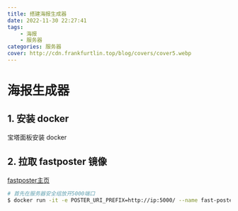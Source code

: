 ```yaml
---
title: 搭建海报生成器
date: 2022-11-30 22:27:41
tags:
    - 海报
    - 服务器
categories: 服务器
cover: http://cdn.frankfurtlin.top/blog/covers/cover5.webp
---
```


# 海报生成器

## 1. 安装 docker

宝塔面板安装 docker

## 2. 拉取 fastposter 镜像

[fastposter主页](https://poster.prodapi.cn/doc/)

``` bash
# 首先在服务器安全组放开5000端口
$ docker run -it -e POSTER_URI_PREFIX=http://ip:5000/ --name fast-poster -p 5000:5000 tangweixin/fast-poster
```
